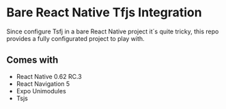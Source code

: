 # Bare React Native Tfjs Integration

Since configure Tsfj in a bare React Native project it´s quite tricky, this repo provides a fully configurated project to play with.

## Comes with

* React Native 0.62 RC.3 
* React Navigation 5
* Expo Unimodules
* Tsjs